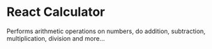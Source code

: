 # React Calculator

Performs arithmetic operations on numbers, do addition, subtraction, multiplication, division and more...
